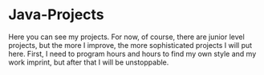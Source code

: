 # Java-Projects
Here you can see my projects.
For now, of course, there are junior level projects, but the more I improve, the more sophisticated projects I will put here. First, I need to program hours and hours to find my own style and my work imprint, but after that I will be unstoppable.
